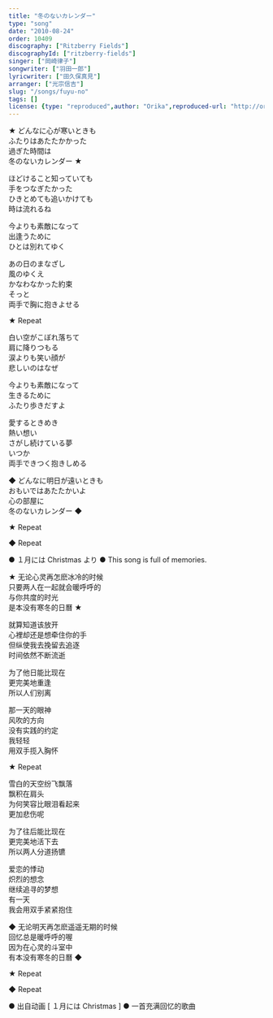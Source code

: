 ```yaml
---
title: "冬のないカレンダー"
type: "song"
date: "2010-08-24"
order: 10409
discography: ["Ritzberry Fields"]
discographyId: ["ritzberry-fields"]
singer: ["岡崎律子"]
songwriter: ["羽田一郎"]
lyricwriter: ["田久保真見"]
arranger: ["光宗信吉"]
slug: "/songs/fuyu-no"
tags: []
license: {type: "reproduced",author: "Orika",reproduced-url: "http://orikamushi.myweb.hinet.net/",reproduced-website: "織歌蟲網站"}
---
```


★ どんなに心が寒いときも   
ふたりはあたたかかった   
過ぎた時間は   
冬のないカレンダー ★   
  
ほどけること知っていても   
手をつなぎたかった   
ひきとめても追いかけても   
時は流れるね   
  
今よりも素敵になって   
出逢うために   
ひとは別れてゆく   
  
あの日のまなざし   
風のゆくえ   
かなわなかった約束   
そっと   
両手で胸に抱きよせる   
  
★ Repeat   
  
白い空がこぼれ落ちて   
肩に降りつもる   
涙よりも笑い顔が   
悲しいのはなぜ   
  
今よりも素敵になって   
生きるために   
ふたり歩きだすよ   
  
愛するときめき   
熱い想い   
さがし続けている夢   
いつか   
両手できつく抱きしめる   
  
◆ どんなに明日が遠いときも   
おもいではあたたかいよ   
心の部屋に   
冬のないカレンダー ◆   
  
★ Repeat   
  
◆ Repeat  
  
● １月には Christmas より ● This song is full of memories.  
  
  <!-- 翻译 -->

★ 无论心灵再怎麽冰冷的时候   
只要两人在一起就会暖呼呼的   
与你共度的时光   
是本没有寒冬的日曆 ★   
  
就算知道该放开   
心裡却还是想牵住你的手   
但纵使我去挽留去追逐   
时间依然不断流逝   
  
为了他日能比现在   
更完美地重逢   
所以人们别离   
  
那一天的眼神   
风吹的方向   
没有实践的约定   
我轻轻   
用双手揽入胸怀   
  
★ Repeat   
  
雪白的天空纷飞飘落   
飘积在肩头   
为何笑容比眼泪看起来   
更加悲伤呢   
  
为了往后能比现在   
更完美地活下去   
所以两人分道扬镳   
  
爱恋的悸动   
炽烈的想念   
继续追寻的梦想   
有一天   
我会用双手紧紧抱住   
  
◆ 无论明天再怎麽遥遥无期的时候   
回忆总是暖呼呼的喔   
因为在心灵的斗室中   
有本没有寒冬的日曆 ◆   
  
★ Repeat   
  
◆ Repeat  
  
● 出自动画 \[ １月には Christmas \] ● 一首充满回忆的歌曲
